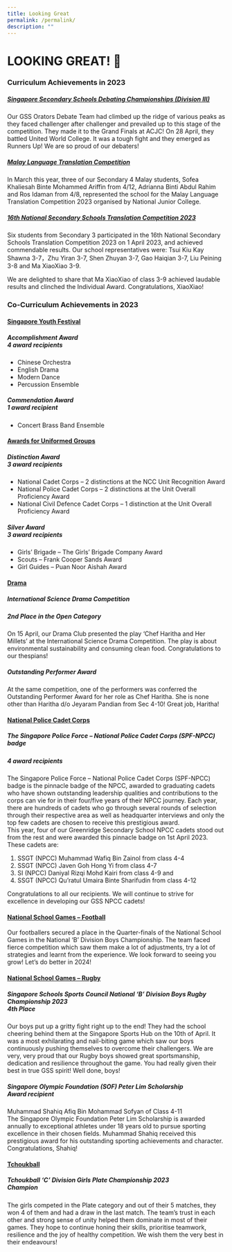 ```yaml
---
title: Looking Great
permalink: /permalink/
description: ""
---
```

# LOOKING GREAT! 🦚

### Curriculum Achievements in 2023




##### <u>Singapore Secondary Schools Debating Championships (Division III)</u>

Our GSS Orators Debate Team had climbed up the ridge of various peaks as they faced challenger after challenger and prevailed up to this stage of the competition. They made it to the Grand Finals at ACJC! On 28 April, they battled United World College. It was a tough fight and they emerged as Runners Up! We are so proud of our debaters!


##### <u>Malay Language Translation Competition</u>
In March this year, three of our Secondary 4 Malay students, Sofea Khaliesah Binte Mohammed Ariffin from 4/12, Adrianna Binti Abdul Rahim and Ros Idaman from 4/8, represented the school for the Malay Language Translation Competition 2023 organised by National Junior College.


##### <u>16th National Secondary Schools Translation Competition 2023</u>

Six students from Secondary 3 participated in the 16th National Secondary Schools Translation Competition 2023 on 1 April 2023, and achieved commendable results. Our school representatives were: Tsui Kiu Kay Shawna 3-7，Zhu Yiran 3-7, Shen Zhuyan 3-7, Gao Haiqian 3-7, Liu Peining 3-8 and Ma XiaoXiao 3-9.


We are delighted to share that Ma XiaoXiao of class 3-9 achieved laudable results and clinched the Individual Award. Congratulations, XiaoXiao!







### Co-Curriculum Achievements in 2023

#### <u>Singapore Youth Festival</u><br> 
##### *Accomplishment Award*<br>**4 award recipients**
- Chinese Orchestra
- English Drama
- Modern Dance
- Percussion Ensemble

##### *Commendation Award*<br>**1 award recipient**
- Concert Brass Band Ensemble


#### <u>Awards for Uniformed Groups</u><br>
##### *Distinction Award*<br>**3 award recipients**
- National Cadet Corps – 2 distinctions at the NCC Unit Recognition Award
- National Police Cadet Corps – 2 distinctions at the Unit Overall Proficiency Award
- National Civil Defence Cadet Corps – 1 distinction at the Unit Overall Proficiency Award


##### *Silver Award*<br>**3 award recipients**

- Girls’ Brigade – The Girls’ Brigade Company Award
- Scouts – Frank Cooper Sands Award
- Girl Guides – Puan Noor Aishah Award


#### <u>Drama</u>


##### **International Science Drama Competition**
##### 2nd Place in the Open Category
On 15 April, our Drama Club presented the play ‘Chef Haritha and Her Millets’ at the International Science Drama Competition. The play is about environmental sustainability and consuming clean food. Congratulations to our thespians!


##### Outstanding Performer Award
 
At the same competition, one of the performers was conferred the Outstanding Performer Award for her role as Chef Haritha. She is none other than Haritha d/o Jeyaram Pandian from Sec 4-10! Great job, Haritha!




#### <u>National Police Cadet Corps</u>
##### *The Singapore Police Force – National Police Cadet Corps (SPF-NPCC) badge*<br>
##### **4 award recipients**

The Singapore Police Force – National Police Cadet Corps (SPF-NPCC) badge is the pinnacle badge of the NPCC, awarded to graduating cadets who have shown outstanding leadership qualities and contributions to the corps can vie for in their four/five years of their NPCC journey. Each year, there are hundreds of cadets who go through several rounds of selection through their respective area as well as headquarter interviews and only the top few cadets are chosen to receive this prestigious award. <br>
This year, four of our Greenridge Secondary School NPCC cadets stood out from the rest and were awarded this pinnacle badge on 1st April 2023. These cadets are: 
1. SSGT (NPCC) Muhammad Wafiq Bin Zainol from class 4-4 
2. SSGT (NPCC) Javen Goh Hong Yi from class 4-7
3. SI (NPCC) Daniyal Rizqi Mohd Kairi from class 4-9 and 
4. SSGT (NPCC) Qu’ratul Umaira Binte Sharifudin from class 4-12

Congratulations to all our recipients. We will continue to strive for excellence in developing our GSS NPCC cadets!

#### <u>National School Games – Football </u>
Our footballers secured a place in the Quarter-finals of the National School Games in the National ‘B’ Division Boys Championship. The team faced fierce competition which saw them make a lot of adjustments, try a lot of strategies and learnt from the experience. We look forward to seeing you grow! Let’s do better in 2024! 

#### <u>National School Games – Rugby </u>

##### Singapore Schools Sports Council National ‘B’ Division Boys Rugby Championship 2023 <br>**4th Place**


Our boys put up a gritty fight right up to the end! They had the school cheering behind them at the Singapore Sports Hub on the 10th of April. It was a most exhilarating and nail-biting game which saw our boys continuously pushing themselves to overcome their challengers. We are very, very proud that our Rugby boys showed great sportsmanship, dedication and resilience throughout the game. You had really given their best in true GSS spirit! Well done, boys!


##### Singapore Olympic Foundation (SOF) Peter Lim Scholarship <br>**Award recipient**
Muhammad Shahiq Afiq Bin Mohammad Sofyan of Class 4-11<br>The Singapore Olympic Foundation Peter Lim Scholarship is awarded annually to exceptional athletes under 18 years old to pursue sporting excellence in their chosen fields. Muhammad Shahiq received this prestigious award for his outstanding sporting achievements and character. Congratulations, Shahiq!


#### <u>Tchoukball</u>
##### Tchoukball ‘C’ Division Girls Plate Championship 2023<br>**Champion**

The girls competed in the Plate category and out of their 5 matches, they won 4 of them and had a draw in the last match. The team’s trust in each other and strong sense of unity helped them dominate in most of their games. They hope to continue honing their skills, prioritise teamwork, resilience and the joy of healthy competition. We wish them the very best in their endeavours!